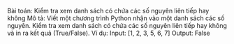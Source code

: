 Bài toán: Kiểm tra xem danh sách có chứa các số nguyên liên tiếp hay không
Mô tả: Viết một chương trình Python nhận vào một danh sách các số nguyên. Kiểm tra xem danh sách có chứa các số nguyên liên tiếp hay không và in ra kết quả (True/False).
Ví dụ:
Input: [1, 2, 3, 5, 6, 7]
Output: False